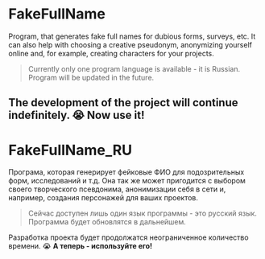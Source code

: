 # FakeFullName
Program, that generates fake full names for dubious forms, surveys, etc.
It can also help with choosing a creative pseudonym, anonymizing yourself online and, for example, creating characters for your projects.
> Currently only one program language is available - it is Russian.
> Program will be updated in the future.



The development of the project will continue indefinitely. 😭
**Now use it!**
-----------------------------------------------------------------------------------------------------------------------------------------
# FakeFullName_RU
Програма, которая генерирует фейковые ФИО для подозрительных форм, исследований и т.д.
Она так же может пригодится с выбором своего творческого псевдонима, анонимизации себя в сети и, например, создания персонажей для ваших проектов.
> Сейчас доступен лишь один язык программы - это русский язык.
> Программа будет обновлятся в дальнейшем.


Разработка проекта будет продолжатся неограниченное количество времени. 😭
**А теперь - используйте его!**
